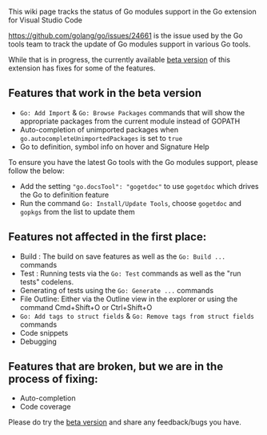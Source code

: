 This wiki page tracks the status of Go modules support in the Go extension for Visual Studio Code

https://github.com/golang/go/issues/24661 is the issue used by the Go tools team to track the update of Go modules support in various Go tools.

While that is in progress, the currently available [beta version](https://github.com/Microsoft/vscode-go/wiki/Use-the-beta-version-of-the-latest-Go-extension) of this extension has fixes for some of the features.

## Features that work in the beta version

- `Go: Add Import` & `Go: Browse Packages` commands that will show the appropriate packages from the current module instead of GOPATH
- Auto-completion of unimported packages when `go.autocompleteUnimportedPackages` is set to `true`
- Go to definition, symbol info on hover and Signature Help

To ensure you have the latest Go tools with the Go modules support, please follow the below:
- Add the setting `"go.docsTool": "gogetdoc"` to use `gogetdoc` which drives the Go to definition feature
- Run the command `Go: Install/Update Tools`, choose `gogetdoc` and `gopkgs` from the list to update them

## Features not affected in the first place:
- Build : The build on save features as well as the `Go: Build ...` commands
- Test : Running tests via the `Go: Test` commands as well as the "run tests" codelens. 
- Generating of tests using the `Go: Generate ...` commands
- File Outline: Either via the Outline view in the explorer or using the command Cmd+Shift+O or Ctrl+Shift+O
- `Go: Add tags to struct fields` & `Go: Remove tags from struct fields` commands
- Code snippets
- Debugging

## Features that are broken, but we are in the process of fixing:
- Auto-completion
- Code coverage  

Please do try the [beta version](https://github.com/Microsoft/vscode-go/wiki/Use-the-beta-version-of-the-latest-Go-extension) and share any feedback/bugs you have.






